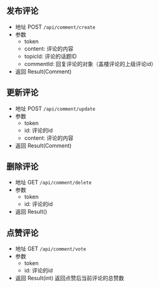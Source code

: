 ## 发布评论

- 地址 POST `/api/comment/create`
- 参数
  - token
  - content: 评论的内容
  - topicId: 评论的话题ID
  - commentId: 回复评论的对象（盖楼评论的上级评论id）
- 返回 Result(Comment)

## 更新评论

- 地址 POST `/api/comment/update`
- 参数
  - token
  - id: 评论的id
  - content: 评论的内容
- 返回 Result(Comment)

## 删除评论

- 地址 GET `/api/comment/delete`
- 参数
  - token
  - id: 评论的id
- 返回 Result()

## 点赞评论

- 地址 GET `/api/comment/vote`
- 参数
  - token
  - id: 评论的id
- 返回 Result(int) 返回点赞后当前评论的总赞数

